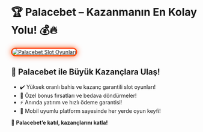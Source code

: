 <h1>🏆 Palacebet – Kazanmanın En Kolay Yolu! 💰🔥</h1>

<a href="https://cutt.ly/PalaceLink" title="Palacebet Slot Oyunları">
  <img src="https://i.ibb.co/BtMhhf6/g-venligiris.jpg" alt="Palacebet Slot Oyunları" style="max-width: 100%; border: 3px solid #ff4500; border-radius: 15px; box-shadow: 0px 0px 15px rgba(255, 69, 0, 0.8);">
</a>

<h2>🚀 Palacebet ile Büyük Kazançlara Ulaş!</h2>
<ul>
  <li>✔️ Yüksek oranlı bahis ve kazanç garantili slot oyunları!</li>
  <li>🎁 Özel bonus fırsatları ve bedava döndürmeler!</li>
  <li>⚡️ Anında yatırım ve hızlı ödeme garantisi!</li>
  <li>📱 Mobil uyumlu platform sayesinde her yerde oyun keyfi!</li>
</ul>

<p>💎 <strong>Palacebet’e katıl, kazançlarını katla!</strong></p>

<meta name="description" content="Palacebet ile kazancını artır! Yüksek oranlar, özel bonuslar ve hızlı ödemelerle hemen kazanmaya başla!">
